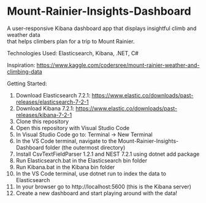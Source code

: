 # Mount-Rainier-Insights-Dashboard

A user-responsive Kibana dashboard app that displays insightful climb and weather data  
that helps climbers plan for a trip to Mount Rainier.

Technologies Used: Elasticsearch, Kibana, .NET, C#

Inspiration:
https://www.kaggle.com/codersree/mount-rainier-weather-and-climbing-data

Getting Started:
1) Download Elasticsearch 7.2.1: https://www.elastic.co/downloads/past-releases/elasticsearch-7-2-1
2) Download Kibana 7.2.1: https://www.elastic.co/downloads/past-releases/kibana-7-2-1
3) Clone this repository
4) Open this repository with Visual Studio Code
5) In Visual Studio Code go to: Terminal -> New Terminal
6) In the VS Code terminal, navigate to the Mount-Rainier-Insights-Dashboard folder (the outermost directory) 
7) Install CsvTextFieldParser 1.2.1 and NEST 7.2.1 using dotnet add package
8) Run Elasticsearch.bat in the Elasticsearch bin folder
9) Run Kibana.bat in the Kibana bin folder
10) In the VS Code terminal, use dotnet run to index the data to Elasticsearch
11) In your browser go to http://localhost:5600 (this is the Kibana server)
12) Create a new dashboard and start playing around with the data!
